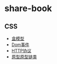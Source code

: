 # share-book
## CSS
* [盒模型](/share/css/盒模型.md)
* [Dom事件](/share/css/Dom事件.md)
* [HTTP协议](/share/css/HTTP协议.md)
* [原型原型链类](/share/js/原型链类.md)